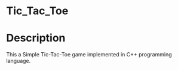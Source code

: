 # Tic_Tac_Toe

# Description
This a Simple Tic-Tac-Toe game implemented in C++ programming language.
